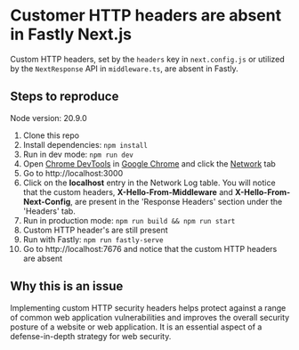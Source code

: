 # Customer HTTP headers are absent in Fastly Next.js

Custom HTTP headers, set by the `headers` key in `next.config.js` or utilized by the `NextResponse` API in `middleware.ts`, are absent in Fastly.

## Steps to reproduce

Node version: 20.9.0

1. Clone this repo
2. Install dependencies: `npm install`
3. Run in dev mode: `npm run dev`
4. Open [Chrome DevTools](https://developer.chrome.com/docs/devtools/open) in [Google Chrome](https://www.google.com/chrome/) and click the [Network](https://developer.chrome.com/docs/devtools/network) tab
5. Go to http://localhost:3000
6. Click on the **localhost** entry in the Network Log table. You will notice that the custom headers, **X-Hello-From-Middleware** and **X-Hello-From-Next-Config**, are present in the 'Response Headers' section under the 'Headers' tab.
7. Run in production mode: `npm run build && npm run start`
8. Custom HTTP header's are still present
9. Run with Fastly: `npm run fastly-serve`
10. Go to http://localhost:7676 and notice that the custom HTTP headers are absent

## Why this is an issue
Implementing custom HTTP security headers helps protect against a range of common web application vulnerabilities and improves the overall security posture of a website or web application. It is an essential aspect of a defense-in-depth strategy for web security.